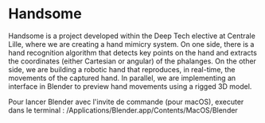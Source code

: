 # Handsome
Handsome is a project developed within the Deep Tech elective at Centrale Lille, where we are creating a hand mimicry system.  On one side, there is a hand recognition algorithm that detects key points on the hand and extracts the coordinates (either Cartesian or angular) of the phalanges. On the other side, we are building a robotic hand that reproduces, in real-time, the movements of the captured hand.  In parallel, we are implementing an interface in Blender to preview hand movements using a rigged 3D model.

Pour lancer Blender avec l'invite de commande (pour macOS), executer dans le terminal : 
/Applications/Blender.app/Contents/MacOS/Blender


